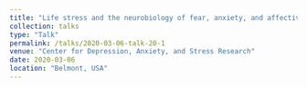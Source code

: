 ```yaml
---
title: "Life stress and the neurobiology of fear, anxiety, and affective temperament - Investigations in healthy adults and their translational value for clinical research"
collection: talks
type: "Talk"
permalink: /talks/2020-03-06-talk-20-1
venue: "Center for Depression, Anxiety, and Stress Research"
date: 2020-03-06
location: "Belmont, USA"
---
```

